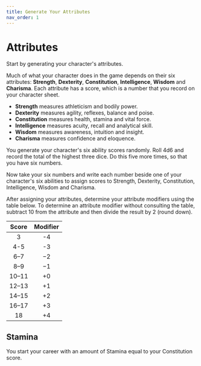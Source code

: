 ```yaml
---
title: Generate Your Attributes
nav_order: 1
---
```


# Attributes
Start by generating your character's attributes.

Much of what your character does in the game depends on their six attributes: **Strength**, **Dexterity**, **Constitution**, **Intelligence**, **Wisdom** and **Charisma**. Each attribute has a score, which is a number that you record on your character sheet.

* **Strength** measures athleticism and bodily power.
* **Dexterity** measures agility, reflexes, balance and poise.
* **Constitution** measures health, stamina and vital force.
* **Intelligence** measures acuity, recall and analytical skill.
* **Wisdom** measures awareness, intuition and insight.
* **Charisma** measures confidence and eloquence.

You generate your character's six ability scores randomly. Roll 4d6 and record the total of the highest three dice. Do this five more times, so that you have six numbers.

Now take your six numbers and write each number beside one of your character's six abilities to assign scores to Strength, Dexterity, Constitution, Intelligence, Wisdom and Charisma.

After assigning your attributes, determine your attribute modifiers using the table below. To determine an attribute modifier without consulting the table, subtract 10 from the attribute and then divide the result by 2 (round down).

| Score | Modifier |
|:-----:|:--------:|
| 3     | -4 |
| 4-5   | -3 |
| 6–7   | −2 |
| 8–9   | −1 |
| 10–11 | +0 |
| 12–13 | +1 |
| 14–15 | +2 |
| 16–17 | +3 |
| 18    | +4 |

## Stamina
You start your career with an amount of Stamina equal to your Constitution score.
